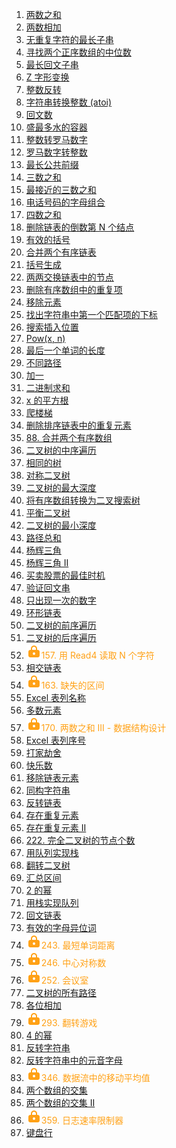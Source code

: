1. <a href='1. 两数之和'>两数之和</a>
2. <a href='2. 两数相加'>两数相加</a>
3. <a href='3. 无重复字符的最长子串'>无重复字符的最长子串</a>
4. <a href='4. 寻找两个正序数组的中位数'>寻找两个正序数组的中位数</a>
5. <a href='5. 最长回文子串'>最长回文子串</a>
6. <a href='6. Z 字形变换'>Z 字形变换</a>
7. <a href='7. 整数反转'>整数反转</a>
8. <a href='8. 字符串转换整数 (atoi)'>字符串转换整数 (atoi)</a>
9. <a href='9. 回文数'>回文数</a>
10. <a href='11. 盛最多水的容器'>盛最多水的容器</a>
11. <a href='12. 整数转罗马数字'>整数转罗马数字</a>
12. <a href='13. 罗马数字转整数'>罗马数字转整数</a>
13. <a href='14. 最长公共前缀'>最长公共前缀</a>
14. <a href='15. 三数之和'>三数之和</a>
15. <a href='16. 最接近的三数之和'>最接近的三数之和</a>
16. <a href='17. 电话号码的字母组合'>电话号码的字母组合</a>
17. <a href='18. 四数之和'>四数之和</a>
18. <a href='19. 删除链表的倒数第 N 个结点'>删除链表的倒数第 N 个结点</a>
19. <a href='20. 有效的括号'>有效的括号</a>
20. <a href='21. 合并两个有序链表'>合并两个有序链表</a>
21. <a href='22. 括号生成'>括号生成</a>
22. <a href='24. 两两交换链表中的节点'>两两交换链表中的节点</a>
23. <a href='26. 删除有序数组中的重复项'>删除有序数组中的重复项</a>
24. <a href='27. 移除元素'>移除元素</a>
25. <a href='28. 找出字符串中第一个匹配项的下标'>找出字符串中第一个匹配项的下标</a>
26. <a href='35. 搜索插入位置'>搜索插入位置</a>
27. <a href='50. Pow(x, n)'>Pow(x, n)</a>
28. <a href='58. 最后一个单词的长度'>最后一个单词的长度</a>
29. <a href='62. 不同路径'>不同路径</a>
30. <a href='66. 加一'>加一</a>
31. <a href='67. 二进制求和'>二进制求和</a>
32. <a href='69. x 的平方根'>x 的平方根</a>
33. <a href='70. 爬楼梯'>爬楼梯</a>
34. <a href='83. 删除排序链表中的重复元素'>删除排序链表中的重复元素</a>
35. <a href='88. 合并两个有序数组'>88. 合并两个有序数组</a>
36. <a href='94. 二叉树的中序遍历'>二叉树的中序遍历</a>
37. <a href='100. 相同的树'>相同的树</a>
38. <a href='101. 对称二叉树'>对称二叉树</a>
39. <a href='104. 二叉树的最大深度'>二叉树的最大深度</a>
40. <a href='108. 将有序数组转换为二叉搜索树'>将有序数组转换为二叉搜索树</a>
41. <a href='110. 平衡二叉树'>平衡二叉树</a>
42. <a href='111. 二叉树的最小深度'>二叉树的最小深度</a>
43. <a href='112. 路径总和'>路径总和</a>
44. <a href='118. 杨辉三角'>杨辉三角</a>
45. <a href='119. 杨辉三角 II'>杨辉三角 II</a>
46. <a href='121. 买卖股票的最佳时机'>买卖股票的最佳时机</a>
47. <a href='125. 验证回文串'>验证回文串</a>
48. <a href='136. 只出现一次的数字'>只出现一次的数字</a>
49. <a href='141. 环形链表'>环形链表</a>
50. <a href='144. 二叉树的前序遍历'>二叉树的前序遍历</a>
51. <a href='145. 二叉树的后序遍历'>二叉树的后序遍历</a>
52. <img src="./lock.svg" alt="lock" style="display:inline-block;" /><span style="color:#ffa116">157. 用 Read4 读取 N 个字符</span>
53. <a href='160. 相交链表'>相交链表</a>
54. <img src="./lock.svg" alt="lock" style="display:inline-block;" /><span style="color:#ffa116">163. 缺失的区间</span>
55. <a href='168. Excel 表列名称'>Excel 表列名称</a>
56. <a href='169. 多数元素'>多数元素</a>
57. <img src="./lock.svg" alt="lock" style="display:inline-block;" /><span style="color:#ffa116">170. 两数之和 III - 数据结构设计</span>
58. <a href='171. Excel 表列序号'>Excel 表列序号</a>
59. <a href='198. 打家劫舍'>打家劫舍</a>
60. <a href='202. 快乐数'>快乐数</a>
61. <a href='203. 移除链表元素'>移除链表元素</a>
62. <a href='205. 同构字符串'>同构字符串</a>
63. <a href='206. 反转链表'>反转链表</a>
64. <a href='217. 存在重复元素'>存在重复元素</a>
65. <a href='219. 存在重复元素 II'>存在重复元素 II</a>
66. <a href='222. 完全二叉树的节点个数'>222. 完全二叉树的节点个数</a>
67. <a href='225. 用队列实现栈'>用队列实现栈</a>
68. <a href='226. 翻转二叉树'>翻转二叉树</a>
69. <a href='228. 汇总区间'>汇总区间</a>
70. <a href='231. 2 的幂'>2 的幂</a>
71. <a href='232. 用栈实现队列'>用栈实现队列</a>
72. <a href='234. 回文链表'>回文链表</a>
73. <a href='242. 有效的字母异位词'>有效的字母异位词</a>
74. <img src="./lock.svg" alt="lock" style="display:inline-block;" /><span style="color:#ffa116">243. 最短单词距离</span>
75. <img src="./lock.svg" alt="lock" style="display:inline-block;" /><span style="color:#ffa116">246. 中心对称数</span>
76. <img src="./lock.svg" alt="lock" style="display:inline-block;" /><span style="color:#ffa116">252. 会议室</span>
77. <a href='257. 二叉树的所有路径'>二叉树的所有路径</a>
78. <a href='258. 各位相加'>各位相加</a>
79. <img src="./lock.svg" alt="lock" style="display:inline-block;" /><span style="color:#ffa116">293. 翻转游戏</span>
80. <a href='342. 4 的幂'>4 的幂</a>
81. <a href='344. 反转字符串'>反转字符串</a>
82. <a href='345. 反转字符串中的元音字母'>反转字符串中的元音字母</a>
83. <img src="./lock.svg" alt="lock" style="display:inline-block;" /><span style="color:#ffa116">346. 数据流中的移动平均值</span>
84. <a href='349. 两个数组的交集'>两个数组的交集</a>
85. <a href='350. 两个数组的交集 II'>两个数组的交集 II</a>
86. <img src="./lock.svg" alt="lock" style="display:inline-block;" /><span style="color:#ffa116">359. 日志速率限制器</span>
87. <a href='500. 键盘行'>键盘行</a>
